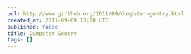 ```yaml
---
url: http://www.gifthub.org/2011/09/dumpster-gentry.html
created_at: 2011-09-09 13:00 UTC
published: false
title: Dumpster Gentry
tags: []
---
```



